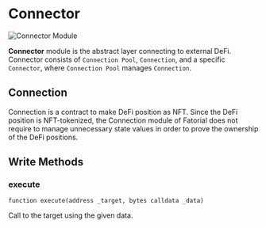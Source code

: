 # Connector

![Connector Module](../../images/connector.png)

**Connector** module is the abstract layer connecting to external DeFi.
Connector consists of `Connection Pool`, `Connection`, and a specific `Connector`, where `Connection Pool` manages `Connection`.

## Connection

Connection is a contract to make DeFi position as NFT.
Since the DeFi position is NFT-tokenized, the Connection module of Fatorial does not require to manage unnecessary state values in order to prove the ownership of the DeFi positions.

## Write Methods

### execute

`function execute(address _target, bytes calldata _data)`

Call to the target using the given data.
